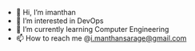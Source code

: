 - 👋 Hi, I’m imanthan
- 👀 I’m interested in DevOps
- 🌱 I’m currently learning Computer Engineering 
- 📫 How to reach me @i.manthansarage@gmail.com 

<!---
imanthan/imanthan is a ✨ special ✨ repository because its `README.md` (this file) appears on your GitHub profile.
You can click the Preview link to take a look at your changes.
--->
